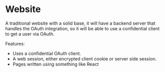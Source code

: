 # Website
A traditional website with a solid base, it will have a backend server that handles the OAuth integration, so it will be able to use a confidential client to get a user via OAuth.

Features:
* Uses a confidential OAuth client.
* A web session, either encrypted client cookie or server side session.
* Pages written using something like React 